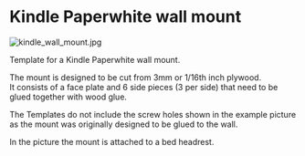 Kindle Paperwhite wall mount
============================

![kindle_wall_mount.jpg](https://gitlab.com/tickelton/things/raw/master/kindle_wall_mount/kindle_wall_mount.jpg)

Template for a Kindle Paperwhite wall mount.

The mount is designed to be cut from 3mm or 1/16th inch plywood.  
It consists of a face plate and 6 side pieces (3 per side) that
need to be glued together with wood glue.

The Templates do not include the screw holes shown in the example picture
as the mount was originally designed to be glued to the wall.

In the picture the mount is attached to a bed headrest.

